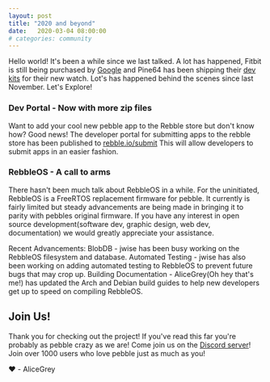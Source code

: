 ```yaml
---
layout: post
title: "2020 and beyond"
date:   2020-03-04 08:00:00
# categories: community
---
```


Hello world! It's been a while since we last talked. A lot has happened, Fitbit is still being purchased by [Google](https://www.clubindustry.com/news/fitbits-shareholders-approve-acquisition-google) and Pine64 has been shipping their [dev kits](https://store.pine64.org/?product=pinetime-dev-kit) for their new watch.
Lot's has happened behind the scenes since last November. Let's Explore!

<!--more-->

### Dev Portal - Now with more zip files
Want to add your cool new pebble app to the Rebble store but don't know how? Good news!
The developer portal for submitting apps to the rebble store has been published to [rebble.io/submit](https://rebble.io/submit/)
This will allow developers to submit apps in an easier fashion. 

### RebbleOS - A call to arms
There hasn't been much talk about RebbleOS in a while. For the uninitiated, RebbleOS is a FreeRTOS replacement firmware for pebble. 
It currently is fairly limited but steady advancements are being made in bringing it to parity with pebbles original firmware.
If you have any interest in open source development(software dev, graphic design, web dev, documentation) we would greatly appreciate your assistance.

Recent Advancements: 
BlobDB - jwise has been busy working on the RebbleOS filesystem and database. 
Automated Testing - jwise has also been working on adding automated testing to RebbleOS to prevent future bugs that may crop up. 
Building Documentation - AliceGrey(Oh hey that's me!) has updated the Arch and Debian build guides to help new developers get up to speed on compiling RebbleOS.

## Join Us!

Thank you for checking out the project! If you've read this far you're probably as pebble crazy as we are! 
Come join us on the [Discord server](https://discordapp.com/invite/aRUAYFN)! Join over 1000 users who love pebble just as much as you!


:heart: - AliceGrey
